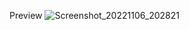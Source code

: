 Preview
![Screenshot_20221106_202821](https://user-images.githubusercontent.com/109915538/200178282-067e28bb-ea56-4dd2-8110-82b195f06af5.png)
